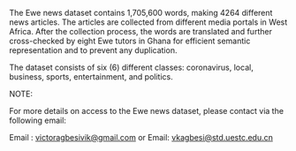 The Ewe news dataset contains 1,705,600 words, making 4264 different news articles. The articles are collected from different media portals in West Africa. After the collection process, the words are translated and further cross-checked by eight Ewe tutors in Ghana for efficient semantic representation and to prevent any duplication.

The dataset consists of six (6) different classes: coronavirus, local, business, sports, entertainment, and politics.

NOTE:

For more details on access to the Ewe news dataset, please contact via the following email:

Email : victoragbesivik@gmail.com or Email: vkagbesi@std.uestc.edu.cn